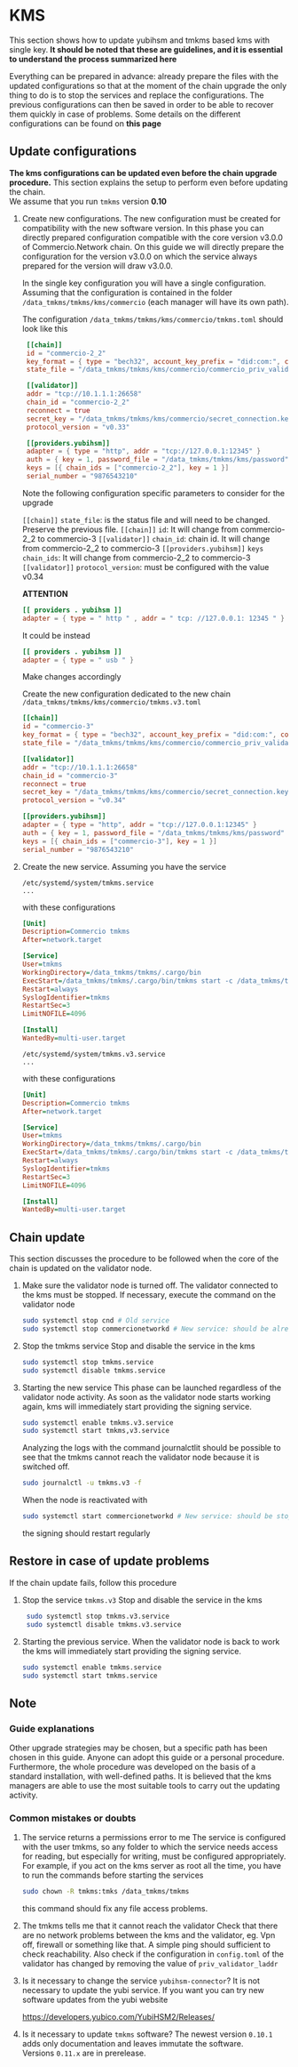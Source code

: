 # KMS

This section shows how to update yubihsm and tmkms based kms with single key. 
**It should be noted that these are guidelines, and it is essential to understand the process summarized here**

Everything can be prepared in advance: already prepare the files with the updated configurations so that at the moment of the chain upgrade the only thing to do is to stop the services and replace the configurations. The previous configurations can then be saved in order to be able to recover them quickly in case of problems.
Some details on the different configurations can be found on **this page**


## Update configurations

**The kms configurations can be updated even before the chain upgrade procedure.** 
This section explains the setup to perform even before updating the chain.      
We assume that you run `tmkms` version **0.10**

1. Create new configurations. The new configuration must be created for compatibility with the new software version. In this phase you can directly prepared configuration compatible with the core version v3.0.0 of Commercio.Network chain.
   On this guide we will directly prepare the configuration for the version v3.0.0 on which the service always prepared for the version will draw v3.0.0.

   In the single key configuration you will have a single configuration. Assuming that the configuration is contained in the folder `/data_tmkms/tmkms/kms/commercio` (each manager will have its own path).

   The configuration `/data_tmkms/tmkms/kms/commercio/tmkms.toml` should look like this

   ```toml
    [[chain]]
    id = "commercio-2_2"
    key_format = { type = "bech32", account_key_prefix = "did:com:", consensus_key_prefix = "did:com:valconspub" }
    state_file = "/data_tmkms/tmkms/kms/commercio/commercio_priv_validator_state.json"

    [[validator]]
    addr = "tcp://10.1.1.1:26658"
    chain_id = "commercio-2_2"
    reconnect = true
    secret_key = "/data_tmkms/tmkms/kms/commercio/secret_connection.key"
    protocol_version = "v0.33"

    [[providers.yubihsm]]
    adapter = { type = "http", addr = "tcp://127.0.0.1:12345" }
    auth = { key = 1, password_file = "/data_tmkms/tmkms/kms/password" }
    keys = [{ chain_ids = ["commercio-2_2"], key = 1 }] 
    serial_number = "9876543210"
    ```



    Note the following configuration specific parameters to consider for the upgrade

    `[[chain]]` `state_file`: is the status file and will need to be changed. Preserve the previous file.
    `[[chain]]` `id`: It will change from commercio-2_2 to commercio-3
    `[[validator]]` `chain_id`: chain id. It will change from commercio-2_2 to commercio-3
    `[[providers.yubihsm]]` `keys chain_ids`: It will change from commercio-2_2 to commercio-3
    `[[validator]]` `protocol_version`: must be configured with the value v0.34

    **ATTENTION**

    ```toml
    [[ providers . yubihsm ]]
    adapter = { type = " http " , addr = " tcp: //127.0.0.1: 12345 " }
    ```

    It could be instead

    ```toml
    [[ providers . yubihsm ]]
    adapter = { type = " usb " }
    ```

    Make changes accordingly

    Create the new configuration dedicated to the new chain `/data_tmkms/tmkms/kms/commercio/tmkms.v3.toml`

    ```toml
    [[chain]]
    id = "commercio-3"
    key_format = { type = "bech32", account_key_prefix = "did:com:", consensus_key_prefix = "did:com:valconspub" }
    state_file = "/data_tmkms/tmkms/kms/commercio/commercio_priv_validator_state.v3.json"

    [[validator]]
    addr = "tcp://10.1.1.1:26658"
    chain_id = "commercio-3"
    reconnect = true
    secret_key = "/data_tmkms/tmkms/kms/commercio/secret_connection.key"
    protocol_version = "v0.34"

    [[providers.yubihsm]]
    adapter = { type = "http", addr = "tcp://127.0.0.1:12345" }
    auth = { key = 1, password_file = "/data_tmkms/tmkms/kms/password" }
    keys = [{ chain_ids = ["commercio-3"], key = 1 }] 
    serial_number = "9876543210"
    ```

2. Create the new service. Assuming you have the service
    ```
    /etc/systemd/system/tmkms.service
    ...
    ```
    with these configurations

    ```ini
    [Unit]
    Description=Commercio tmkms
    After=network.target

    [Service]
    User=tmkms
    WorkingDirectory=/data_tmkms/tmkms/.cargo/bin
    ExecStart=/data_tmkms/tmkms/.cargo/bin/tmkms start -c /data_tmkms/tmkms/kms/commercio/tmkms.toml
    Restart=always
    SyslogIdentifier=tmkms
    RestartSec=3
    LimitNOFILE=4096

    [Install]
    WantedBy=multi-user.target
    ```


    ```
    /etc/systemd/system/tmkms.v3.service
    ...
    ```
    with these configurations

    ```ini
    [Unit]
    Description=Commercio tmkms
    After=network.target

    [Service]
    User=tmkms
    WorkingDirectory=/data_tmkms/tmkms/.cargo/bin
    ExecStart=/data_tmkms/tmkms/.cargo/bin/tmkms start -c /data_tmkms/tmkms/kms/commercio/tmkms.v3.toml
    Restart=always
    SyslogIdentifier=tmkms
    RestartSec=3
    LimitNOFILE=4096

    [Install]
    WantedBy=multi-user.target
    ```

## Chain update


This section discusses the procedure to be followed when the core of the chain is updated on the validator node.

1. Make sure the validator node is turned off. The validator connected to the kms must be stopped. If necessary, execute the command on the validator node
   ```bash
   sudo systemctl stop cnd # Old service
   sudo systemctl stop commercionetworkd # New service: should be already stopped
   ```
2. Stop the tmkms service Stop and disable the service in the kms
    ```bash
    sudo systemctl stop tmkms.service
    sudo systemctl disable tmkms.service
    ```
3. Starting the new service This phase can be launched regardless of the validator node activity. 
    As soon as the validator node starts working again, kms will immediately start providing the signing service.
    ```bash
    sudo systemctl enable tmkms.v3.service
    sudo systemctl start tmkms,v3.service
    ```
    Analyzing the logs with the command journalctlit should be possible to see that the tmkms cannot reach the validator node because it is switched off.
    ```bash
    sudo journalctl -u tmkms.v3 -f
    ```
    When the node is reactivated with
    ```bash
    sudo systemctl start commercionetworkd # New service: should be stopped
    ``` 
    the signing should restart regularly

## Restore in case of update problems

If the chain update fails, follow this procedure

1. Stop the service `tmkms.v3` Stop and disable the service in the kms
   ```bash
    sudo systemctl stop tmkms.v3.service
    sudo systemctl disable tmkms.v3.service
    ```
2. Starting the previous service. When the validator node is back to work the kms will immediately start providing the signing service.
    ```bash
    sudo systemctl enable tmkms.service
    sudo systemctl start tmkms.service
    ```

## Note

### Guide explanations

Other upgrade strategies may be chosen, but a specific path has been chosen in this guide. 
Anyone can adopt this guide or a personal procedure. 
Furthermore, the whole procedure was developed on the basis of a standard installation, with well-defined paths. 
It is believed that the kms managers are able to use the most suitable tools to carry out the updating activity.

### Common mistakes or doubts

1. The service returns a permissions error to me 
    The service is configured with the user tmkms, so any folder to which the service needs access for reading, but especially for writing, must be configured appropriately. 
    For example, if you act on the kms server as root all the time, you have to run the commands before starting the services
    ```bash
    sudo chown -R tmkms:tmks /data_tmkms/tmkms
    ```
    this command should fix any file access problems.
2. The tmkms tells me that it cannot reach the validator 
    Check that there are no network problems between the kms and the validator, eg. Vpn off, firewall or something like that. A simple ping should sufficient to check reachability. 
    Also check if the configuration in `config.toml` of the validator has changed by removing the value of `priv_validator_laddr`

3. Is it necessary to change the service `yubihsm-connector`? 
    It is not necessary to update the yubi service. 
    If you want you can try new software updates from the yubi website

    https://developers.yubico.com/YubiHSM2/Releases/

4. Is it necessary to update `tmkms` software?
    The newest version `0.10.1` adds only documentation and leaves immutate the software.     
    Versions `0.11.x` are in prerelease.
